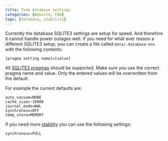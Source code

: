 ```yaml
---
title: Tune database settings
categories: [Website, FAQ]
tags: [database, stability]
---
```


Currently the database SQLITE3 settings are setup for speed. And therefore it
cannot handle power outages well. If you need for what ever reason a different
SQLITE3 setup, you can create a file called `data/.database-env` with the
following contents:

```
[pragma setting name]=[value]
```

All [SQLITE3 pragmas](https://www.sqlite.org/pragma.html) should be supported.
Make sure you use the correct pragma name and value. Only the entered values
will be overwritten from the default.

For example the current defaults are:

```console
auto_vacuum=NONE
cache_size=-10000
journal_mode=WAL
synchronous=OFF
temp_store=MEMORY
```

If you need more [stability](https://www.sqlite.org/howtocorrupt.html) you can
use the following settings:

```console
synchronous=FULL
```

